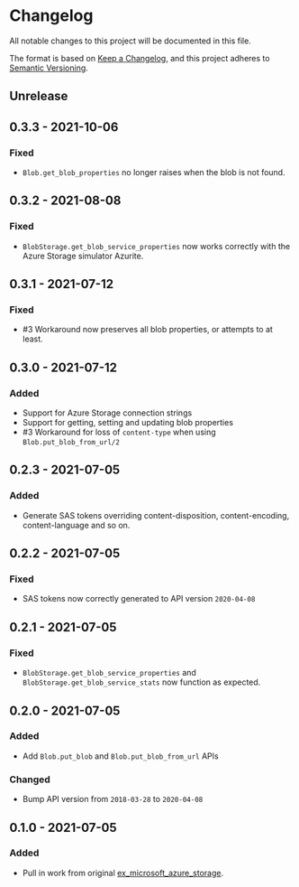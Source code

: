 # Changelog

All notable changes to this project will be documented in this file.

The format is based on [Keep a Changelog](https://keepachangelog.com/en/1.0.0/),
and this project adheres to [Semantic Versioning](https://semver.org/spec/v2.0.0.html).

## Unrelease

## 0.3.3 - 2021-10-06

### Fixed

- `Blob.get_blob_properties` no longer raises when the blob is not found.

## 0.3.2 - 2021-08-08

### Fixed

- `BlobStorage.get_blob_service_properties` now works correctly with the Azure Storage simulator
  Azurite.

## 0.3.1 - 2021-07-12

### Fixed

- #3 Workaround now preserves all blob properties, or attempts to at least.

## 0.3.0 - 2021-07-12

### Added

- Support for Azure Storage connection strings
- Support for getting, setting and updating blob properties
- #3 Workaround for loss of `content-type` when using `Blob.put_blob_from_url/2`

## 0.2.3 - 2021-07-05

### Added

- Generate SAS tokens overriding content-disposition, content-encoding, content-language and so on.

## 0.2.2 - 2021-07-05

### Fixed

- SAS tokens now correctly generated to API version `2020-04-08`

## 0.2.1 - 2021-07-05

### Fixed

- `BlobStorage.get_blob_service_properties` and `BlobStorage.get_blob_service_stats` now function as expected.

## 0.2.0 - 2021-07-05

### Added

- Add `Blob.put_blob` and `Blob.put_blob_from_url` APIs

### Changed

- Bump API version from `2018-03-28` to `2020-04-08`

## 0.1.0 - 2021-07-05

### Added

- Pull in work from original [ex_microsoft_azure_storage](https://github.com/chgeuer/ex_microsoft_azure_storage).
